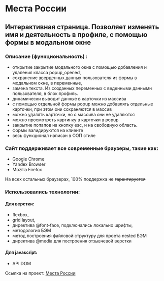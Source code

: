# __Места России__

## Интерактивная страница. Позволяет изменять имя и деятельность в профиле, с помощью формы в модальном окне

### Описание (функциональность) :
* открытие закрытие модального окна с помощью добавления и удаления класса popup_opened,
* сохранение вверденных данных пользователя из формы в модальном окне, в переменные,
* замена текста. Из созданных переменных с веденными данными пользователя, в блок профиль.
* динамически выводит данные в карточки из массива
* с помощью отдельной формы popup можно добавлять отдельные карточки, при этом они сохраняются в массив
* можно удалять карточки, но с массива они не удаляются
* можно просмотреть картинку в карточки в popup
* закрытие попапов на кнопку esc, и на свободную область.
* формы валидируются на клиенте
* весь функционал написан в ООП стиле

### Сайт поддерживает все современные браузеры, такие как:
* Google Chrome
* Yandex Browser
* Mozilla Firefox

На всех остальных браузерах, 100% поддержка не ~~гарантируется~~

### Использовались технологии:
#### __Для верстки__:
* flexbox,
* grid layout,
* директива @font-face, подключались локально шрифты,
* методология БЭМ
* метод построения файловой структуру для проета nested БЭМ
* директива @media для построения отзывчевой верстки
#### __Для javascript__:
* API DOM

Ссылка на проект: [Места России](https://andpigge.github.io/mesto/index.html)
